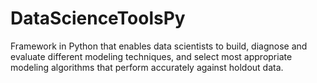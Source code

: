# DataScienceToolsPy
Framework in Python that enables data scientists to build, diagnose and evaluate different modeling techniques, and select most appropriate modeling algorithms that perform accurately against holdout data.
